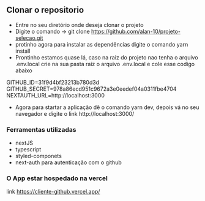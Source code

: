 ## Clonar o repositorio 
* Entre no seu diretório onde deseja clonar o projeto 
 * Digite o comando -> git clone https://github.com/alan-10/projeto-selecao.git
 * protinho agora para instalar as dependências digite o comando yarn install
 * Prontinho estamos quase lá, caso na raiz do projeto nao tenha o arquivo .env.local  crie na sua pasta raiz o arquivo .env.local e cole esse codigo abaixo

 GITHUB_ID=31f9d4bf23213b780d3d
GITHUB_SECRET=978a86ecd951c9672a3e0eedef04a0311fbe4704
NEXTAUTH_URL=http://localhost:3000
 * Agora para startar a aplicação dê o comando yarn dev, depois vá no seu navegador e digite o link http://localhost:3000/

 ### Ferramentas utilizadas
 * nextJS 
 * typescript
 * styled-componets
 * next-auth para autenticação  com o github

### O App estar hospedado na vercel 
link https://cliente-github.vercel.app/ 
